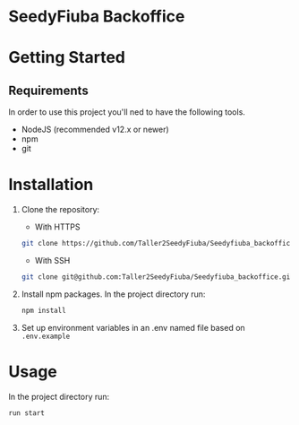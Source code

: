 # SeedyFiuba Backoffice

# Getting Started

## Requirements

In order to use this project you'll ned to have the following tools.

- NodeJS (recommended v12.x or newer)
- npm
- git

# Installation

1. Clone the repository:

    - With HTTPS

    ```sh
    git clone https://github.com/Taller2SeedyFiuba/Seedyfiuba_backoffice.git
    ```

    - With SSH

    ```sh
    git clone git@github.com:Taller2SeedyFiuba/Seedyfiuba_backoffice.git
    ```

2. Install npm packages. In the project directory run:

    ```sh
    npm install
    ```

3. Set up environment variables in an .env named file based on `.env.example`

# Usage

In the project directory run:

```sh
run start
```
